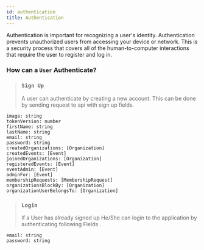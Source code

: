 ```yaml
---
id: authentication
title: Authentication
---
```

Authentication is important for recognizing a user's identity. Authentication prevents unauthorized users from accessing your device or network. This is a security process that covers all of the human-to-computer interactions that require the user to register and log in.

### How can a `User` Authenticate?

> ### `Sign Up`
>
> A user can authenticate by creating a new account. This can be done by sending request to api with sign up fields.

    image: string
    tokenVersion: number
    firstName: string
    lastName: string
    email: string
    password: string
    createdOrganizations: [Organization]
    createdEvents: [Event]
    joinedOrganizations: [Organization]
    registeredEvents: [Event]
    eventAdmin: [Event]
    adminFor: [Event]
    membershipRequests: [MembershipRequest]
    organizationsBlockBy: [Organization]
    organizationUserBelongsTo: [Organization]

> ### `Login`
>
> If a User has already signed up He/She can login to the application by authenticating following Fields .

    email: string
    password: string
